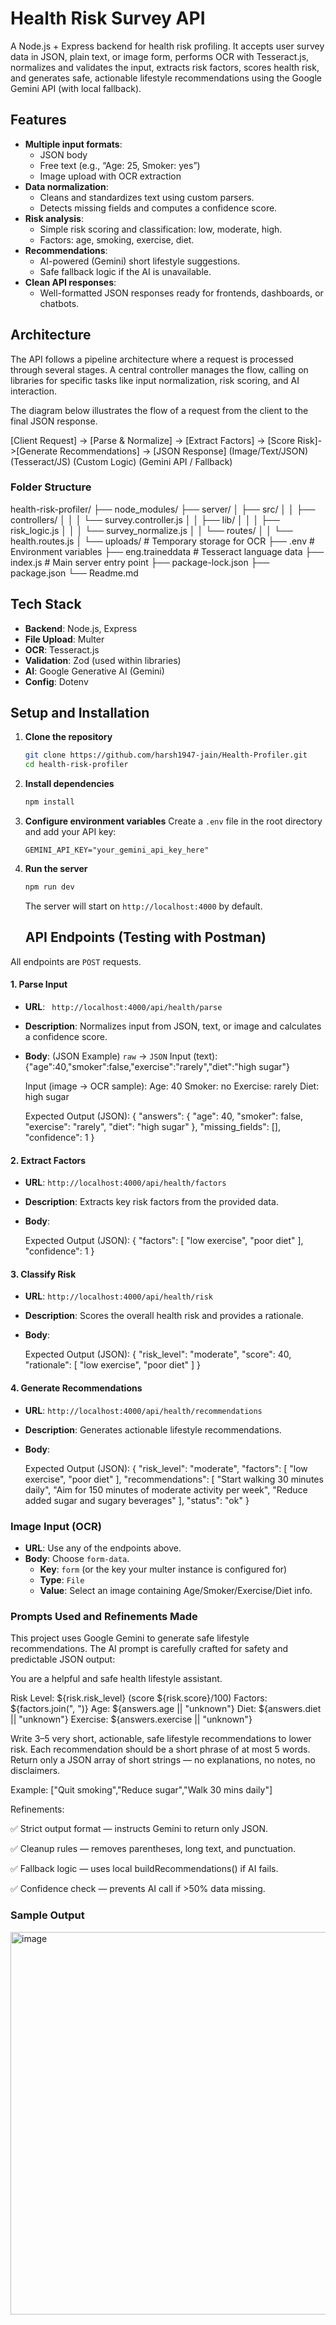 
# Health Risk Survey API

A Node.js + Express backend for health risk profiling. It accepts user survey data in JSON, plain text, or image form, performs OCR with Tesseract.js, normalizes and validates the input, extracts risk factors, scores health risk, and generates safe, actionable lifestyle recommendations using the Google Gemini API (with local fallback).

## Features

-   **Multiple input formats**:
    -   JSON body
    -   Free text (e.g., “Age: 25, Smoker: yes”)
    -   Image upload with OCR extraction
-   **Data normalization**:
    -   Cleans and standardizes text using custom parsers.
    -   Detects missing fields and computes a confidence score.
-   **Risk analysis**:
    -   Simple risk scoring and classification: low, moderate, high.
    -   Factors: age, smoking, exercise, diet.
-   **Recommendations**:
    -   AI-powered (Gemini) short lifestyle suggestions.
    -   Safe fallback logic if the AI is unavailable.
-   **Clean API responses**:
    -   Well-formatted JSON responses ready for frontends, dashboards, or chatbots.

## Architecture

The API follows a pipeline architecture where a request is processed through several stages. A central controller manages the flow, calling on libraries for specific tasks like input normalization, risk scoring, and AI interaction.

The diagram below illustrates the flow of a request from the client to the final JSON response.

[Client Request] -> [Parse & Normalize] -> [Extract Factors] -> [Score Risk]->[Generate Recommendations] -> [JSON Response]
(Image/Text/JSON)      (Tesseract/JS)                           (Custom Logic)      (Gemini API / Fallback)


### Folder Structure

health-risk-profiler/
├── node_modules/
├── server/
│   ├── src/
│   │   ├── controllers/
│   │   │   └── survey.controller.js
│   │   ├── lib/
│   │   │   ├── risk_logic.js
│   │   │   └── survey_normalize.js
│   │   └── routes/
│   │       └── health.routes.js
│   └── uploads/              # Temporary storage for OCR
├── .env                      # Environment variables
├── eng.traineddata           # Tesseract language data
├── index.js                  # Main server entry point
├── package-lock.json
├── package.json
└── Readme.md


## Tech Stack

-   **Backend**: Node.js, Express
-   **File Upload**: Multer
-   **OCR**: Tesseract.js
-   **Validation**: Zod (used within libraries)
-   **AI**: Google Generative AI (Gemini)
-   **Config**: Dotenv

## Setup and Installation

1.  **Clone the repository**
    ```bash
    git clone https://github.com/harsh1947-jain/Health-Profiler.git
    cd health-risk-profiler
    ```
2.  **Install dependencies**
    ```bash
    npm install
    ```
3.  **Configure environment variables**
    Create a `.env` file in the root directory and add your API key:
    ```env
    GEMINI_API_KEY="your_gemini_api_key_here"
    ```
4.  **Run the server**
    ```bash
    npm run dev
    ```
    The server will start on `http://localhost:4000` by default.


    ## API Endpoints (Testing with Postman)

All endpoints are `POST` requests.

#### 1. Parse Input
-   **URL**: ` http://localhost:4000/api/health/parse`
-   **Description**: Normalizes input from JSON, text, or image and calculates a confidence score.
-   **Body**: (JSON Example) `raw` → `JSON`
    Input (text):
    {"age":40,"smoker":false,"exercise":"rarely","diet":"high sugar"}

    Input (image -> OCR sample):
    Age: 40
    Smoker: no
    Exercise: rarely
    Diet: high sugar

    Expected Output (JSON):
    {
    "answers": {
        "age": 40,
        "smoker": false,
        "exercise": "rarely",
        "diet": "high sugar"
    },
    "missing_fields": [],
    "confidence": 1
}


#### 2. Extract Factors
-   **URL**: `http://localhost:4000/api/health/factors`
-   **Description**: Extracts key risk factors from the provided data.
-   **Body**: 
 
     Expected Output (JSON):
  {
    "factors": [
        "low exercise",
        "poor diet"
    ],
    "confidence": 1
}


#### 3. Classify Risk
-   **URL**: `http://localhost:4000/api/health/risk`
-   **Description**: Scores the overall health risk and provides a rationale.
-   **Body**: 
    
    Expected Output (JSON):
  {
    "risk_level": "moderate",
    "score": 40,
    "rationale": [
        "low exercise",
        "poor diet"
    ]
}


#### 4. Generate Recommendations
-   **URL**: `http://localhost:4000/api/health/recommendations`
-   **Description**: Generates actionable lifestyle recommendations.
-   **Body**: 
   
     Expected Output (JSON):
     {
    "risk_level": "moderate",
    "factors": [
        "low exercise",
        "poor diet"
    ],
    "recommendations": [
        "Start walking 30 minutes daily",
        "Aim for 150 minutes of moderate activity per week",
        "Reduce added sugar and sugary beverages"
    ],
    "status": "ok"
}


### Image Input (OCR)
-   **URL**: Use any of the endpoints above.
-   **Body**: Choose `form-data`.
    -   **Key**: `form` (or the key your multer instance is configured for)
    -   **Type**: `File`
    -   **Value**: Select an image containing Age/Smoker/Exercise/Diet info.


 
### Prompts Used and Refinements Made

This project uses Google Gemini to generate safe lifestyle recommendations.
The AI prompt is carefully crafted for safety and predictable JSON output:

You are a helpful and safe health lifestyle assistant.

Risk Level: ${risk.risk_level} (score ${risk.score}/100)
Factors: ${factors.join(", ")}
Age: ${answers.age || "unknown"}
Diet: ${answers.diet || "unknown"}
Exercise: ${answers.exercise || "unknown"}

Write 3–5 very short, actionable, safe lifestyle recommendations to lower risk.
Each recommendation should be a short phrase of at most 5 words.
Return only a JSON array of short strings — no explanations, no notes, no disclaimers.

Example:
["Quit smoking","Reduce sugar","Walk 30 mins daily"]

Refinements:

✅ Strict output format — instructs Gemini to return only JSON.

✅ Cleanup rules — removes parentheses, long text, and punctuation.

✅ Fallback logic — uses local buildRecommendations() if AI fails.

✅ Confidence check — prevents AI call if >50% data missing.


### Sample Output



<img width="953" height="612" alt="image" src="https://github.com/user-attachments/assets/b3a96bee-f1e7-4d59-b30c-33284004bd8e" />


